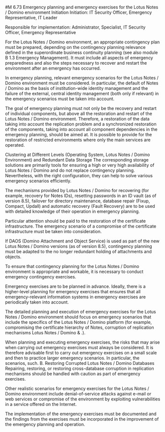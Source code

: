 #M 6.73 Emergency planning and emergency exercises for the Lotus Notes / Domino environment
Initiation Initiation: IT Security Officer, Emergency Representative, IT Leader

Responsible for implementation: Administrator, Specialist, IT Security Officer, Emergency Representative

For the Lotus Notes / Domino environment, an appropriate contingency plan must be prepared, depending on the contingency planning relevance defined in the superordinate business continuity planning (see also module B 1.3 Emergency Management). It must include all aspects of emergency preparedness and also the steps necessary to recover and restart the environment after an emergency has occurred.

In emergency planning, relevant emergency scenarios for the Lotus Notes / Domino environment must be considered. In particular, the default of Notes / Domino as the basis of institution-wide identity management and the failure of the external, central identity management (both only if relevant) in the emergency scenarios must be taken into account.

The goal of emergency planning must not only be the recovery and restart of individual components, but above all the restoration and restart of the Lotus Notes / Domino environment. Therefore, a restoration of the data taking into account the replication problem and a synchronized restoration of the components, taking into account all component dependencies in the emergency planning, should be aimed at. It is possible to provide for the restoration of restricted environments where only the main services are operated.

Clustering at Different Levels (Operating System, Lotus Notes / Domino Environment) and Redundant Data Storage The corresponding storage solutions are primarily tools for ensuring a high or very high availability of Lotus Notes / Domino and do not replace contingency planning. Nevertheless, with the right configuration, they can help to solve various emergency scenarios efficiently.

The mechanisms provided by Lotus Notes / Domino for recovering (for example, recovery for Notes IDs), resetting passwords in an ID vault (as of version 8.5), failover for directory maintenance, database repair (Fixup, Compact, Updall) and automatic recovery (Fault Recovery) are to be used with detailed knowledge of their operation in emergency planning.

Particular attention should be paid to the restoration of the certificate infrastructure. The emergency scenario of a compromise of the certificate infrastructure must be taken into consideration.

If DAOS (Domino Attachment and Object Service) is used as part of the new Lotus Notes / Domino versions (as of version 8.5), contingency planning must be adapted to the no longer redundant holding of attachments and objects.

To ensure that contingency planning for the Lotus Notes / Domino environment is appropriate and workable, it is necessary to conduct emergency contingency exercises.

Emergency exercises are to be planned in advance. Ideally, there is a higher-level planning for emergency exercises that ensures that all emergency-relevant information systems in emergency exercises are periodically taken into account.

The detailed planning and execution of emergency exercises for the Lotus Notes / Domino environment should focus on emergency scenarios that include the specifics of the Lotus Notes / Domino platform (for example, compromising the certificate hierarchy of Notes, corruption of replication mechanisms Lotus Notes / Domino &  .).

When planning and executing emergency exercises, the risks that may arise when carrying out emergency exercises must always be considered. It is therefore advisable first to carry out emergency exercises on a small scale and then to practice larger emergency scenarios. In particular, the scenarios, such. B. Restoring Corrupted Lotus Notes / Domino Databases Repairing, restoring, or restoring cross-database corruption in replication mechanisms should be handled with caution as part of emergency exercises.

Other realistic scenarios for emergency exercises for the Lotus Notes / Domino environment include denial-of-service attacks against e-mail or web services or compromise of the environment by exploiting vulnerabilities in a service offered on the Internet.

The implementation of the emergency exercises must be documented and the findings from the exercises must be incorporated in the improvement of the emergency planning and operation.



